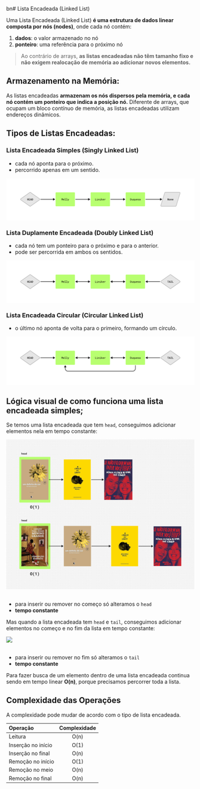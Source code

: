 bn# Lista Encadeada (Linked List)

Uma Lista Encadeada (Linked List) **é uma estrutura de dados linear composta por nós (nodes)**, onde cada nó contém:
1. **dados**: o valor armazenado no nó
2. **ponteiro**: uma referência para o próximo nó
   
> Ao contrário de arrays, **as listas encadeadas não têm tamanho fixo e não exigem realocação de memória ao adicionar novos elementos.**

## Armazenamento na Memória:
As listas encadeadas **armazenam os nós dispersos pela memória, e cada nó contém um ponteiro que indica a posição nó.** Diferente de arrays, que ocupam um bloco contínuo de memória, as listas encadeadas utilizam endereços dinâmicos.

## Tipos de Listas Encadeadas:

### Lista Encadeada Simples (Singly Linked List)

- cada nó aponta para o próximo.
- percorrido apenas em um sentido.

<img src="assets/lista-simples.png"  style="display: block; margin: 0 auto"/>


### Lista Duplamente Encadeada (Doubly Linked List)
- cada nó tem um ponteiro para o próximo e para o anterior.
- pode ser percorrida em ambos os sentidos.
  
<img src="assets/lista-duplamente.png" style="display: block; margin: 0 auto"/>

### Lista Encadeada Circular (Circular Linked List)
- o último nó aponta de volta para o primeiro, formando um círculo.
  
<img src="assets/lista-circular.png" style="display: block; margin: 0 auto"/>


## Lógica visual de como funciona uma lista encadeada simples; 

Se temos uma lista encadeada que tem `head`, conseguimos adicionar elementos nela em tempo constante:

<img src="assets/lista-head.png" style="display: block; margin: 0 auto"/>
</br>

- para inserir ou remover no começo só alteramos o `head`
- **tempo constante**
  

Mas quando a lista encadeada tem `head` e `tail`, conseguimos adicionar elementos no começo e no fim da lista em tempo constante:


<img src="assets/lista-head-tail.png" style="display: block; margin: 0 auto"/>
</br>

- para inserir ou remover no fim só alteramos o `tail`
- **tempo constante**

Para fazer busca de um elemento dentro de uma lista encadeada continua sendo em tempo linear **O(n)**, porque precisamos percorrer toda a lista.

## Complexidade das Operações

A complexidade pode mudar de acordo com o tipo de lista encadeada. 


| Operação      | Complexidade |
| :---          |    :----:   |  
| Leitura      | O(n)       |
| Inserção no início   |  O(1)|
| Inserção no final   | O(n)|
| Remoção no início  |  O(1)|
| Remoção no meio  | O(n)|
| Remoção no final  |  O(n)|
